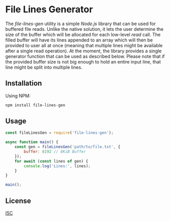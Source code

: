 # File Lines Generator

The *file-lines-gen* utility is a simple *Node.js* library that can be used for buffered file reads. Unlike the native solution, it lets the user determine the size of the buffer which will be allocated for each low-level *read* call. The filled buffer will have its lines appended to an array which will then be provided to user all at once (meaning that multiple lines might be available after a single read operation). At the moment, the library provides a single generator function that can be used as described below. Please note that if the provided buffer size is not big enough to hold an entire input line, that line might be split into multiple lines.

## Installation

Using NPM:

```bash
npm install file-lines-gen
```

## Usage

```javascript
const fileLinesGen = require('file-lines-gen');

async function main() {
    const gen = fileLinesGen('path/to/file.txt', {
        buffer: 8192 // 8KiB Buffer
    });
    for await (const lines of gen) {
        console.log('Lines:', lines);
    }
}

main();
```

## License
[ISC](https://choosealicense.com/licenses/isc/)
